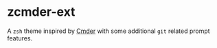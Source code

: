 # zcmder-ext

A `zsh` theme inspired by [Cmder](https://cmder.app/) with some additional `git` related prompt features.
